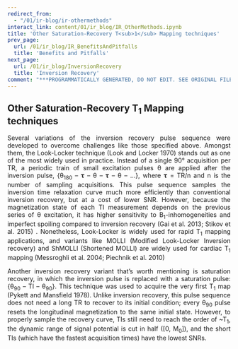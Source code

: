 ```yaml
---
redirect_from:
  - "/01/ir-blog/ir-othermethods"
interact_link: content/01/ir_blog/IR_OtherMethods.ipynb
title: 'Other Saturation-Recovery T<sub>1</sub> Mapping techniques'
prev_page:
  url: /01/ir_blog/IR_BenefitsAndPitfalls
  title: 'Benefits and Pitfalls'
next_page:
  url: /01/ir_blog/InversionRecovery
  title: 'Inversion Recovery'
comment: "***PROGRAMMATICALLY GENERATED, DO NOT EDIT. SEE ORIGINAL FILES IN /content***"
---
```


## Other Saturation-Recovery T<sub>1</sub> Mapping techniques

<p style="text-align:justify;">
Several variations of the inversion recovery pulse sequence were developed to overcome challenges like those specified above. Amongst them, the Look-Locker technique (Look and Locker 1970) stands out as one of the most widely used in practice. Instead of a single 90° acquisition per TR, a periodic train of small excitation pulses θ are applied after the inversion pulse, {θ<sub>180</sub> – 𝛕 – θ – 𝛕 – θ – ...}, where  𝛕 = TR/n and n is the number of sampling acquisitions. This pulse sequence samples the inversion time relaxation curve much more efficiently than conventional inversion recovery, but at a cost of lower SNR. However, because the magnetization state of each TI measurement depends on the previous series of θ excitation, it has higher sensitivity to B<sub>1</sub>-inhomogeneities and imperfect spoiling compared to inversion recovery (Gai et al. 2013; Stikov et al. 2015) . Nonetheless, Look-Locker is widely used for rapid T<sub>1</sub> mapping applications, and variants like MOLLI (Modified Look-Locker Inversion recovery) and ShMOLLI (Shortened MOLLI) are widely used for cardiac T<sub>1</sub> mapping (Messroghli et al. 2004; Piechnik et al. 2010)
</p>

<p style="text-align:justify;">
Another inversion recovery variant that’s worth mentioning is saturation recovery, in which the inversion pulse is replaced with a saturation pulse: {θ<sub>90</sub> – TI – θ<sub>90</sub>}. This technique was used to acquire the very first T<sub>1</sub> map (Pykett and Mansfield 1978). Unlike inversion recovery, this pulse sequence does not need a long TR to recover to its initial condition; every θ<sub>90</sub> pulse resets the longitudinal magnetization to the same initial state. However, to properly sample the recovery curve, TIs still need to reach the order of ~T<sub>1</sub>, the dynamic range of signal potential is cut in half ([0, M<sub>0</sub>]), and the short TIs (which have the fastest acquisition times) have the lowest SNRs.
</p>
